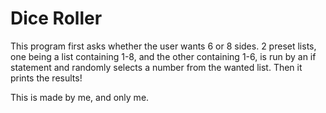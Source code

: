 # Dice Roller

This program first asks whether the user wants 6 or 8 sides. 2 preset lists, one being a list containing 1-8, and the other containing 1-6, is run by an if statement and randomly selects a number from the wanted list. Then it prints the results!

This is made by me, and only me.